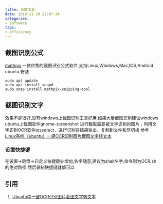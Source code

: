 ```yaml
---
title: 高效工具
date: 2019-11-30 22:07:24
categories:
- software
tags:
- efficiency
---
```


## 截图识别公式
[mathpix](https://mathpix.com/) 一款优秀的截图识别公式软件,支持Linux,Windows,Mac,IOS,Android
ubuntu 安装
    
    sudo apt update
    sudo apt install snapd
    sudo snap install mathpix-snipping-tool

## 截图识别文字
效果不是很好,没有windows上截图识别工具好用,如果大量截图识别建议windows
ubuntu上截图软件gnome-screenshot 进行截取需要被文字识别的图片；利用文字识别OCR软件tesseract，进行识别将结果输出，复制到文件和剪切板
参考[Linux系统（ubuntu）一键OCR识别图片截图文字转文本](https://zhuanlan.zhihu.com/p/114917496)

### 设置快捷键
在设置->键盘->自定义快捷键处增加,名字随意,建议为shell名字,命令则为OCR.sh的绝对路径.然后录制快捷键就额可以

## 引用
1. [Ubuntu中一键OCR识别图片截图文字转文本](https://zjinc36.github.io/2020/06/14/Ubuntu%E4%B8%AD%E4%B8%80%E9%94%AEOCR%E8%AF%86%E5%88%AB%E5%9B%BE%E7%89%87%E6%88%AA%E5%9B%BE%E6%96%87%E5%AD%97%E8%BD%AC%E6%96%87%E6%9C%AC/)
